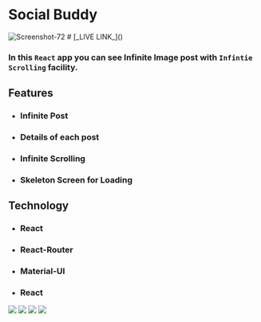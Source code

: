 # **Social Buddy**

<img src="https://i.ibb.co/xGxZ63G/Screenshot-72.png" alt="Screenshot-72" border="0">
# [_LIVE LINK_]()

### In this `React` app you can see Infinite Image post with `Infintie Scrolling` facility.

## **Features**

- ### Infinite Post
- ### Details of each post
- ### Infinite Scrolling
- ### Skeleton Screen for Loading

## **Technology**

- ### React
- ### React-Router
- ### Material-UI
- ### React

<img src="https://i.ibb.co/31Rh9ZG/Screenshot-66.png" >
<img src="https://i.ibb.co/64FY7Cf/Screenshot-68.png">
<img src="https://i.ibb.co/7k7dFDB/Screenshot-69.png">
<img src="https://i.ibb.co/MpFd79p/Screenshot-72.png">
